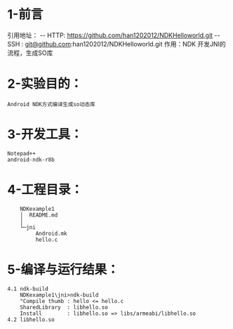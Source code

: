 
1-前言
================
引用地址：
-- HTTP: https://github.com/han1202012/NDKHelloworld.git 
-- SSH : git@github.com:han1202012/NDKHelloworld.git
作用：NDK 开发JNI的流程，生成SO库 

2-实验目的：
==============
	Android NDK方式编译生成so动态库
3-开发工具：
==============
	Notepad++
	android-ndk-r8b
4-工程目录：
==============
		NDKexample1
		│  README.md
		│
		└─jni
			 Android.mk
			 hello.c
5-编译与运行结果：
============
	4.1 ndk-build
		NDKexample1\jni>ndk-build
		"Compile thumb : hello <= hello.c
		SharedLibrary  : libhello.so
		Install        : libhello.so => libs/armeabi/libhello.so
	4.2 libhello.so
